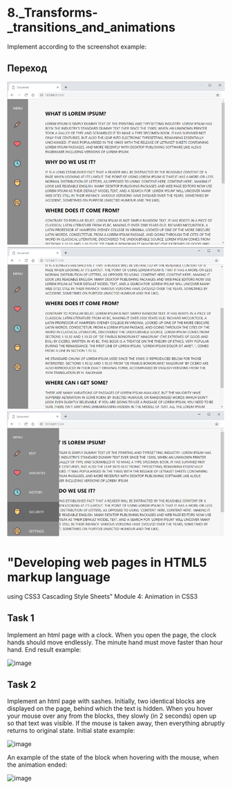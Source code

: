 # 8._Transforms-_transitions_and_animations

Implement according to the screenshot example:

## Переход
<img src="Переход/1.bmp" title="HTML" alt="1">

<img src="Переход/2.bmp" title="HTML" alt="2">

<img src="Переход/3.bmp" title="HTML" alt="3">

# "Developing web pages in HTML5 markup language
using CSS3 Cascading Style Sheets"
Module 4: Animation in CSS3

## Task 1

Implement an html page with a clock.
When you open the page, the clock hands should move
endlessly. The minute hand must move faster than
hour hand.
End result example:

![image](https://user-images.githubusercontent.com/65856963/232511124-c1831576-3991-42ea-b3ec-44e6eed12994.png)

## Task 2

Implement an html page with sashes.
Initially, two identical blocks are displayed on the page, behind which the text is hidden. When you hover your mouse over any
from the blocks, they slowly (in 2 seconds) open up so that
text was visible. If the mouse is taken away, then everything abruptly returns to
original state.
Initial state example:

![image](https://user-images.githubusercontent.com/65856963/232511689-4d83c2ab-5afb-49a7-9a0b-0be497af919a.png)

An example of the state of the block when hovering with the mouse, when the animation
ended:

![image](https://user-images.githubusercontent.com/65856963/232511886-71cc289f-17cb-462f-bff8-81a9d1f1ffd0.png)

